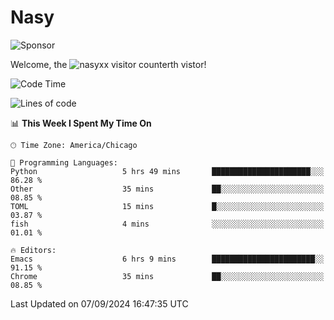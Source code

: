 # Nasy

<!--
<p align="center">
<img height="200" src="https://github-readme-stats.vercel.app/api?username=nasyxx&count_private=true&show_icons=true&theme=dracula&include_all_commits=true"/>
<img height="200" src="https://github-readme-stats.vercel.app/api/top-langs/?username=nasyxx&theme=dracula&hide=html,jupyter+notebook&count_private=true&show_icons=true"/>
</p>

  
----------------
-->

![Sponsor](https://img.shields.io/static/v1.svg?label=Sponsor&message=%E2%9D%A4&logo=GitHub&style=flat&color=pink)
 
Welcome, the ![nasyxx visitor counter](https://count.getloli.com/get/@nasyxx?theme=rule34)th vistor!
 
<!--START_SECTION:waka-->
![Code Time](http://img.shields.io/badge/Code%20Time-4%2C622%20hrs%2015%20mins-blue)

![Lines of code](https://img.shields.io/badge/From%20Hello%20World%20I%27ve%20Written-6.4%20million%20lines%20of%20code-blue)

📊 **This Week I Spent My Time On** 

```text
🕑︎ Time Zone: America/Chicago

💬 Programming Languages: 
Python                   5 hrs 49 mins       ██████████████████████░░░   86.28 % 
Other                    35 mins             ██░░░░░░░░░░░░░░░░░░░░░░░   08.85 % 
TOML                     15 mins             █░░░░░░░░░░░░░░░░░░░░░░░░   03.87 % 
fish                     4 mins              ░░░░░░░░░░░░░░░░░░░░░░░░░   01.01 % 

🔥 Editors: 
Emacs                    6 hrs 9 mins        ███████████████████████░░   91.15 % 
Chrome                   35 mins             ██░░░░░░░░░░░░░░░░░░░░░░░   08.85 % 
```


 Last Updated on 07/09/2024 16:47:35 UTC
<!--END_SECTION:waka-->

<!-- ![visitors](https://visitor-badge.laobi.icu/badge?page_id=nasyxx.nasyxx) -->
